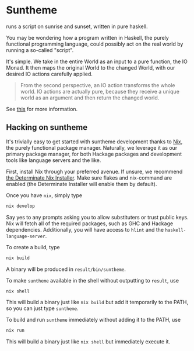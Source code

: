 # Suntheme

runs a script on sunrise and sunset, written in pure haskell.

You may be wondering how a program written in Haskell, the purely functional
programming language, could possibly act on the real world by running a so-called "script".

It's simple. We take in the entire World as an input to a pure function, the IO Monad.
It then maps the original World to the changed World, with our desired IO actions carefully applied.

> From the second perspective, an IO action transforms the whole world. IO actions are actually pure, because they receive a unique world as an argument and then return the changed world.

See [this](https://lean-lang.org/functional_programming_in_lean/monads/io.html) for more information.

## Hacking on suntheme

It's trivially easy to get started with suntheme development thanks to [Nix](https://nixos.org/), the purely functional package manager.
Naturally, we leverage it as our primary package manager, for both Hackage packages and development tools like language servers and the like.

First, install Nix through your preferred avenue. If unsure, we recommend [the Determinate Nix Installer](https://github.com/DeterminateSystems/nix-installer).
Make sure flakes and nix-command are enabled (the Determinate Installer will enable them by default).

Once you have `nix`, simply type

```bash
nix develop
```

Say yes to any prompts asking you to allow substituters or trust public keys.
Nix will fetch all of the required packages, such as GHC and Hackage dependencies.
Additionally, you will have access to `hlint` and the `haskell-language-server`.

To create a build, type

```bash
nix build
```

A binary will be produced in `result/bin/suntheme`.

To make `suntheme` available in the shell without outputting to `result`, use

```bash
nix shell
```

This will build a binary just like `nix build` but add it temporarily to the PATH, so you can just type `suntheme`.

To build and run `suntheme` immediately without adding it to the PATH, use

```bash
nix run
```

This will build a binary just like `nix shell` but immediately execute it.
